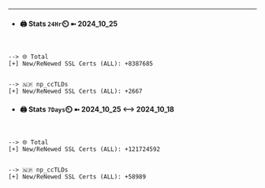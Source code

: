 

---
- #### 🖨️ **Stats** `24Hr`⏲️ ➼ 2024_10_25
```console


--> 🌐 Total
[+] New/ReNewed SSL Certs (ALL): +8387685


--> 🇳🇵 np_ccTLDs
[+] New/ReNewed SSL Certs (ALL): +2667

```

- #### 🖨️ **Stats** `7Days`⏲️ ➼ 2024_10_25 <--> 2024_10_18
```console


--> 🌐 Total
[+] New/ReNewed SSL Certs (ALL): +121724592


--> 🇳🇵 np_ccTLDs
[+] New/ReNewed SSL Certs (ALL): +58989

```

